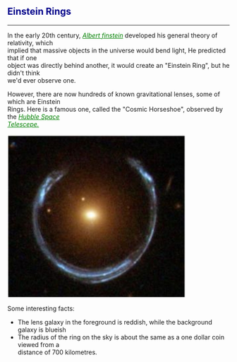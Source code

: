 <html lang="en">
     <head>       
        <meta charset="UTF-8">
        <title>Einstein Rings</title>
        <style>
            h2{color: darkblue;}
            a{color: green;font-style: italic;}
        </style>
     </head>
     <body>
        <h2>Einstein Rings</h2>
        <hr>
        <p>In the early 20th century, <a href="https://cn.bing.com/search?q=%20Albert%20finstein&qs=ds&form=QBRE" target="_blank">Albert finstein</a>  developed his general theory of relativity, which
        <br>implied that massive objects in the universe would bend light, He predicted that if one
        <br>object was directly behind another, it would create an "Einstein Ring", but he didn't think
        <br> we'd ever observe one.</p>
        <p>However, there are now hundreds of known gravitational lenses, some of which are Einstein
        <br>Rings. Here is a famous one, called the "Cosmic Horseshoe", observed by the <a href="https://cn.bing.com/search?q=+Hubble+Space+Telescepe&form=QBLH&sp=-1&lq=0&pq=&sc=0-0&qs=n&sk=&cvid=5EBB63093F664B37894565C78144F59E&ghsh=0&ghacc=0&ghpl=" target="_blank">Hubble Space 
        <br>Telescepe.</a></p>
        <img src="space.png" alt="Space">
        <P>Some interesting facts:</P>
        <ul>
        <li>The lens galaxy in the foreground is reddish, while the background galaxy is blueish</li>
        <li>The radius of the ring on the sky is about the same as a one dollar coin viewed from a
        <br>distance of 700 kilometres.</li>
        </ul>
     </body>
</html>
